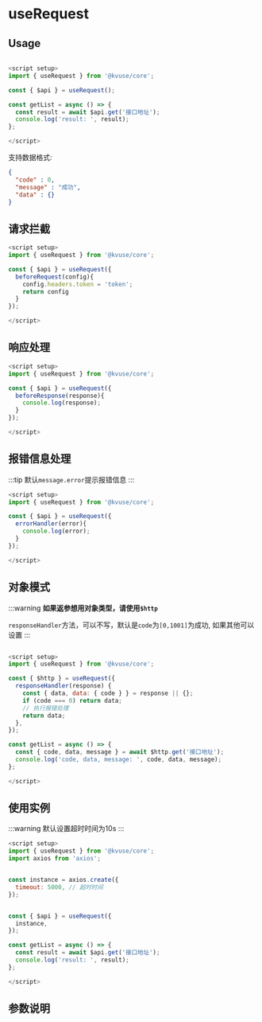 # useRequest

## Usage

```js

<script setup>
import { useRequest } from '@kvuse/core';

const { $api } = useRequest();

const getList = async () => {
  const result = await $api.get('接口地址');
  console.log('result: ', result);
};

</script>
```

支持数据格式:

```json
{
  "code" : 0,
  "message" : "成功",
  "data" : {}
}
```

## 请求拦截

```js
<script setup>
import { useRequest } from '@kvuse/core';

const { $api } = useRequest({
  beforeRequest(config){
    config.headers.token = 'token';
    return config
  }
});

</script>
```

## 响应处理

```js
<script setup>
import { useRequest } from '@kvuse/core';

const { $api } = useRequest({
  beforeResponse(response){
    console.log(response);
  }
});

</script>
```

## 报错信息处理

:::tip
默认`message.error`提示报错信息
:::

```js
<script setup>
import { useRequest } from '@kvuse/core';

const { $api } = useRequest({
  errorHandler(error){
    console.log(error);
  }
});

</script>
```

## 对象模式

:::warning
**如果返参想用对象类型，请使用`$http`**

`responseHandler`方法，可以不写，默认是`code`为`[0,1001]`为成功, 如果其他可以设置
:::

```js

<script setup>
import { useRequest } from '@kvuse/core';

const { $http } = useRequest({
  responseHandler(response) {
    const { data, data: { code } } = response || {};
    if (code === 0) return data;
    // 执行报错处理
    return data;
  },
});

const getList = async () => {
  const { code, data, message } = await $http.get('接口地址');
  console.log('code, data, message: ', code, data, message);
};

</script>
```

## 使用实例

:::warning
默认设置超时时间为10s
:::

```js
<script setup>
import { useRequest } from '@kvuse/core';
import axios from 'axios';


const instance = axios.create({
  timeout: 5000, // 超时时间
});


const { $api } = useRequest({
  instance,
});

const getList = async () => {
  const result = await $api.get('接口地址');
  console.log('result: ', result);
};

</script>
```

## 参数说明

<v-table type="event" :data="[
  { event :'instance', dec: 'axios实例，默认axios', callback: '-' },
  { event :'beforeRequest', dec: '请求拦截', callback: 'config' },
  { event :'beforeResponse', dec: '响应拦截', callback: 'response' },
  { event :'responseHandler', dec: '响应处理', callback: 'response' },
  { event :'errorResponse', dec: '响应报错处理', callback: 'error, config' },
  { event :'errorHandler', dec: '报错信息处理, 默认message.error提示报错信息', callback: 'error' },
]" />
